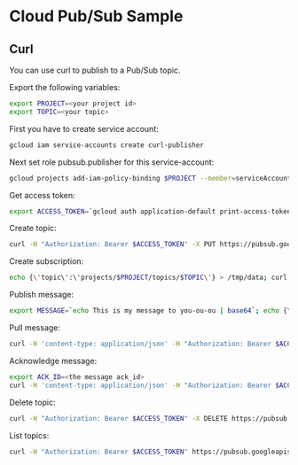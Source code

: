 # Cloud Pub/Sub Sample

Curl
-
You can use curl to publish to a Pub/Sub topic.

Export the following variables:

```bash
export PROJECT=<your project id>
export TOPIC=<your topic> 
``` 

First you have to create service account:
```bash
gcloud iam service-accounts create curl-publisher
```
Next set role pubsub.publisher for this service-account:
```bash
gcloud projects add-iam-policy-binding $PROJECT --member=serviceAccount:curl-publisher@$PROJECT.iam.gserviceaccount.com --role=roles/pubsub.publisher
```

Get access token:
```bash
export ACCESS_TOKEN=`gcloud auth application-default print-access-token`
```
Create topic:


```bash
curl -H "Authorization: Bearer $ACCESS_TOKEN" -X PUT https://pubsub.googleapis.com/v1/projects/$PROJECT/topics/$TOPIC
```

Create subscription:
```bash
echo {\'topic\':\'projects/$PROJECT/topics/$TOPIC\'} > /tmp/data; curl -H 'content-type: application/json' -H "Authorization: Bearer $ACCESS_TOKEN" -X PUT -d @/tmp/data https://pubsub.googleapis.com/v1/projects/$PROJECT/subscriptions/my-sub
```

Publish message:
```bash
export MESSAGE=`echo This is my message to you-ou-ou | base64`; echo {\'messages\': [{\'data\': \'$MESSAGE\'}]} > /tmp/data; curl -H 'content-type: application/json' -H "Authorization: Bearer $ACCESS_TOKEN" -X POST --data @/tmp/data https://pubsub.googleapis.com/v1/projects/$PROJECT/topics/$TOPIC:publish
```

Pull message:
```bash
curl -H 'content-type: application/json' -H "Authorization: Bearer $ACCESS_TOKEN" -X POST -d '{"returnImmediately":"false", "maxMessages":"1"}' https://pubsub.googleapis.com/v1/projects/$PROJECT/subscriptions/my-sub:pull
```

Acknowledge message:

```bash
export ACK_ID=<the message ack_id>
curl -H 'content-type: application/json' -H "Authorization: Bearer $ACCESS_TOKEN" -X POST -d '{"ackIds": ["$ACK_ID"]}' https://pubsub.googleapis.com/v1/projects/$PROJECT/subscriptions/my-sub:acknowledge
```

Delete topic:
```bash
curl -H "Authorization: Bearer $ACCESS_TOKEN" -X DELETE https://pubsub.googleapis.com/v1/projects/$PROJECT/topics/$TOPIC
``` 

List topics:
```bash
curl -H "Authorization: Bearer $ACCESS_TOKEN" https://pubsub.googleapis.com/v1/projects/$PROJECT/topics

```